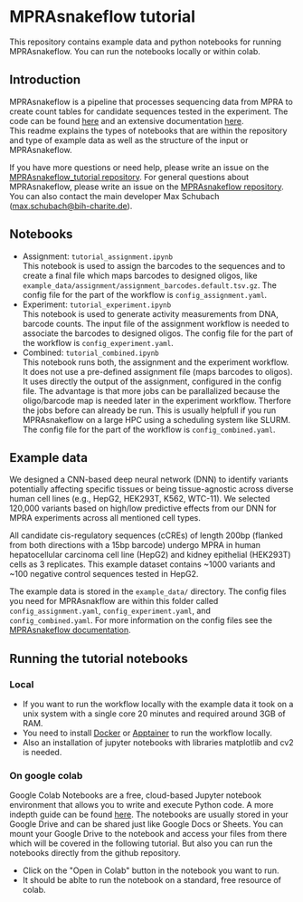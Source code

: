 # MPRAsnakeflow tutorial

This repository contains example data and python notebooks for running MPRAsnakeflow. You can run the notebooks locally or within colab.

## Introduction

MPRAsnakeflow is a pipeline that processes sequencing data from MPRA to create count tables for candidate sequences tested in the experiment.
The code can be found [here](https://github.com/kircherlab/MPRAsnakeflow) and an extensive documentation [here](https://mprasnakeflow.readthedocs.io).  
This readme explains the types of notebooks that are within the repository and type of example data as well as the structure of the input or MPRAsnakeflow.

If you have more questions or need help, please write an issue on the [MPRAsnakeflow_tutorial repository](https://github.com/kircherlab/MPRAsnakeflow_tutorial/issues). For general questions about MPRAsnakeflow, please write an issue on the [MPRAsnakeflow repository](https://github.com/kircherlab/MPRAsnakeflow/issues). You can also contact the main developer Max Schubach (<max.schubach@bih-charite.de>).


## Notebooks

- Assignment: `tutorial_assignment.ipynb`  
  This notebook is used to assign the barcodes to the sequences and to create a final file which maps barcodes to designed oligos, like `example_data/assignment/assignment_barcodes.default.tsv.gz`. The config file for the part of the workflow is `config_assignment.yaml`.
- Experiment: `tutorial_experiment.ipynb`  
  This notebook is used to generate activity measurements from DNA, barcode counts. The input file of the assignment workflow is needed to associate the barcodes to designed oligos. The config file for the part of the workflow is `config_experiment.yaml`.
- Combined: `tutorial_combined.ipynb`  
  This notebook runs both, the assignment and the experiment workflow. It does not use a pre-defined assignment file (maps barcodes to oligos). It uses directly the output of the assignment, configured in the config file. The advantage is that more jobs can be parallalized because the oligo/barcode map is needed later in the experiment workflow. Therfore the jobs before can already be run. This is usually helpfull if you run MPRAsnakeflow on a large HPC using a scheduling system like SLURM. The config file for the part of the workflow is `config_combined.yaml`.


## Example data

We designed a CNN-based deep neural network (DNN) to identify variants potentially affecting specific tissues or being tissue-agnostic across diverse human cell lines (e.g., HepG2, HEK293T, K562, WTC-11). We selected 120,000 variants based on high/low predictive effects from our DNN for MPRA experiments across all mentioned cell types.  

All candidate cis-regulatory sequences (cCREs) of length 200bp (flanked from both directions with a 15bp barcode) undergo MPRA in human hepatocellular carcinoma cell line (HepG2) and kidney epithelial (HEK293T) cells as 3 replicates. This example dataset contains ~1000 variants and ~100 negative control sequences tested in HepG2.

The example data is stored in the `example_data/` directory. The config files you need for MPRAsnakflow are within this folder called `config_assignment.yaml`, `config_experiment.yaml`, and `config_combined.yaml`. For more information on the config files see the [MPRAsnakeflow documentation](https://mprasnakeflow.readthedocs.io/en/latest/config.html).

## Running the tutorial notebooks 

### Local
- If you want to run the workflow locally with the example data it took on a unix system with a single core 20 minutes and required around 3GB of RAM.
- You need to install [Docker](https://www.docker.com) or [Apptainer](https://apptainer.org) to run the workflow locally.
- Also an installation of jupyter notebooks with libraries matplotlib and cv2 is needed.

### On google colab

Google Colab Notebooks are a free, cloud-based Jupyter notebook environment that allows you to write and execute Python code. A more indepth guide can be found [here](https://jupyter-notebook-beginner-guide.readthedocs.io/en/latest/what_is_jupyter.html). The notebooks are usually stored in your Google Drive and can be shared just like Google Docs or Sheets. You can mount your Google Drive to the notebook and access your files from there which will be covered in the following tutorial. But also you can run the notebooks directly from the github repository.

- Click on the "Open in Colab" button in the notebook you want to run.
- It should be ablte to run the notebook on a standard, free resource of colab.
